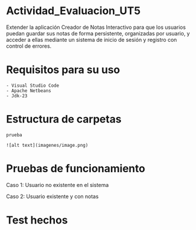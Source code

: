 # Actividad_Evaluacion_UT5

Extender la aplicación Creador de Notas Interactivo para que los usuarios puedan guardar sus notas de forma persistente, organizadas por usuario, y acceder a ellas mediante un sistema de inicio de sesión y registro con control de errores.

# Requisitos para su uso

    - Visual Studio Code
    - Apache Netbeans
    - Jdk-23

# Estructura de carpetas

```
prueba

![alt text](imagenes/image.png)
```

# Pruebas de funcionamiento

Caso 1: Usuario no existente en el sistema



Caso 2: Usuario existente y con notas



# Test hechos



